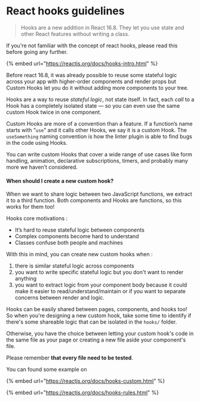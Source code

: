 # React hooks guidelines

> Hooks are a new addition in React 16.8. They let you use state and other React features without writing a class.

If you're not familiar with the concept of react hooks, please read this before going any further.

{% embed url="https://reactjs.org/docs/hooks-intro.html" %}

&#x20;Before react 16.8, it was already possible to reuse some stateful logic across your app with higher-order components and render props but Custom Hooks let you do it without adding more components to your tree.

Hooks are a way to reuse _stateful logic_, not state itself. In fact, each _call_ to a Hook has a completely isolated state — so you can even use the same custom Hook twice in one component.

Custom Hooks are more of a convention than a feature. If a function’s name starts with ”`use`” and it calls other Hooks, we say it is a custom Hook. The `useSomething` naming convention is how the linter plugin is able to find bugs in the code using Hooks.

You can write custom Hooks that cover a wide range of use cases like form handling, animation, declarative subscriptions, timers, and probably many more we haven’t considered.

#### When should I create a new custom hook?

When we want to share logic between two JavaScript functions, we extract it to a third function. Both components and Hooks are functions, so this works for them too!

Hooks core motivations :

* It’s hard to reuse stateful logic between components
* Complex components become hard to understand
* Classes confuse both people and machines

With this in mind, you can create new custom hooks when :

1. there is similar stateful logic across components
2. you want to write specific stateful logic but you don't want to render anything
3. you want to extract logic from your component body because it could make it easier to read/understand/maintain or if you want to separate concerns between render and logic.

Hooks can be easily shared between pages, components, and hooks too! So when you're designing a new custom hook, take some time to identify if there's some shareable logic that can be isolated in the `hooks/` folder.

Otherwise, you have the choice between letting your custom hook's code in the same file as your page or creating a new file aside your component's file.

Please remember **that every file need to be tested**.

You can found some example on

{% embed url="https://reactjs.org/docs/hooks-custom.html" %}

{% embed url="https://reactjs.org/docs/hooks-rules.html" %}
